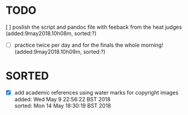 

# TODO

 [ ]  poslish the script and pandoc file with feeback from the heat judges
	(added:9may2018.10h08m, sorted:?)

* [ ] practice twice per day and for the finals the whole morning!
	(added:9may2018.10h09m, sorted:?)



# SORTED


* [x] add academic references using water marks for copyright images  
	added: Wed May  9 22:56:22 BST 2018     
	sorted: Mon 14 May 18:30:19 BST 2018  

